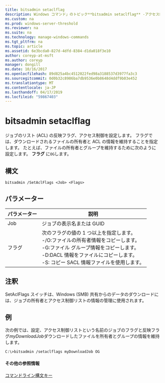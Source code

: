 ```yaml
---
title: bitsadmin setaclflag
description: Windows コマンド」のトピック**bitsadmin setaclflag** -アクセス制御リスト反映フラグを設定します。
ms.custom: na
ms.prod: windows-server-threshold
ms.reviewer: na
ms.suite: na
ms.technology: manage-windows-commands
ms.tgt_pltfrm: na
ms.topic: article
ms.assetid: 6e3bcda0-827d-4dfd-8384-d1da018f3e10
author: coreyp-at-msft
ms.author: coreyp
manager: dongill
ms.date: 10/16/2017
ms.openlocfilehash: 89d825a4bc4512022fed98a3188537d3977fa3c3
ms.sourcegitcommit: 0d0b32c8986ba7db9536e0b8648d4ddf9b03e452
ms.translationtype: MT
ms.contentlocale: ja-JP
ms.lasthandoff: 04/17/2019
ms.locfileid: "59867403"
---
```

# <a name="bitsadmin-setaclflag"></a>bitsadmin setaclflag

ジョブのリスト (ACL) の反映フラグ、アクセス制御を設定します。 フラグでは、ダウンロードされるファイルの所有者と ACL の情報を維持することを指定します。 たとえば、ファイルの所有者とグループを維持するために次のように設定します。 **フラグ** に`OG`します。

## <a name="syntax"></a>構文

```
bitsadmin /SetAclFlags <Job> <Flags>
```

## <a name="parameters"></a>パラメーター

|パラメーター|説明|
|---------|-----------|
|Job|ジョブの表示名または GUID|
|フラグ|次のフラグの値の 1 つ以上を指定します。</br>-/O:ファイルの所有者情報をコピーします。</br>-G:ファイル グループ情報をコピーします。</br>-D:DACL 情報をファイルにコピーします。</br>-S: コピー SACL 情報ファイルを使用します。|

## <a name="remarks"></a>注釈

SetAclFlags スイッチは、Windows (SMB) 共有からのデータのダウンロードには、ジョブの所有者とアクセス制御リストの情報の管理に使用されます。

## <a name="BKMK_examples"></a>例

次の例では、設定、アクセス制御リストという名前のジョブのフラグと反映フラグ*myDownloadJob*ダウンロードしたファイルを所有者とグループの情報を維持します。
```
C:\>bitsadmin /setaclflags myDownloadJob OG
```

#### <a name="additional-references"></a>その他の参照情報

[コマンドライン構文キー](command-line-syntax-key.md)